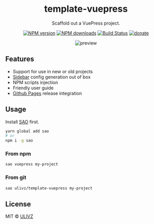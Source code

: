 <h1 align="center">template-vuepress</h1>

<p align="center">
  Scaffold out a VuePress project.
</p>

<p align="center">
<a href="https://npmjs.com/package/template-vuepress"><img src="https://img.shields.io/npm/v/template-vuepress.svg?style=flat" alt="NPM version"></a> <a href="https://npmjs.com/package/template-vuepress"><img src="https://img.shields.io/npm/dm/template-vuepress.svg?style=flat" alt="NPM downloads"></a> <a href="https://circleci.com/gh/ulivz/template-vuepress"><img src="https://img.shields.io/circleci/project/ulivz/template-vuepress/master.svg?style=flat" alt="Build Status"></a> <a href="https://github.com/ulivz/donate"><img src="https://img.shields.io/badge/$-donate-ff69b4.svg?maxAge=2592000&amp;style=flat" alt="donate"></a>
</p>

<p align="center">
  <img src="https://raw.githubusercontent.com/ulivz/template-vuepress/master/.media/using_in_a_exisiting_project.png" alt="preview">
</p>

## Features

- Support for use in new or old projects
- [Sidebar](https://vuepress.vuejs.org/default-theme-config/#sidebar) config generation out of box
- NPM scripts injection
- Friendly user guide
- [Github Pages](https://vuepress.vuejs.org/guide/deploy.html#github-pages) release integration

## Usage

Install [SAO](https://github.com/egoist/sao) first.

```bash
yarn global add sao
# or
npm i -g sao
```

### From npm

```bash
sao vuepress my-project
```

### From git

```bash
sao ulivz/template-vuepress my-project
```

## License

MIT &copy; [ULIVZ](https://github.com/ulivz)
